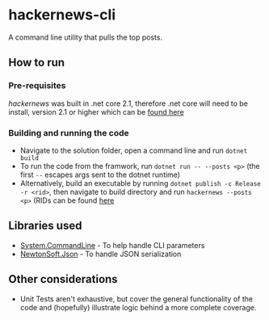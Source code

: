 # hackernews-cli
A command line utility that pulls the top posts.
 
## How to run

### Pre-requisites
*hackernews* was built in .net core 2.1, therefore .net core will need to be install, version 2.1 or higher which can be [found here](https://dotnet.microsoft.com/download/dotnet-core/2.1)

### Building and running the code
- Navigate to the solution folder, open a command line and run `dotnet build`
- To run the code from the framwork, run `dotnet run -- --posts <p>` (the first `--` escapes args sent to the dotnet runtime)
- Alternatively, build an executable by running `dotnet publish -c Release -r <rid>`, then navigate to build directory and run `hackernews --posts <p>` (RIDs can be found [here](https://docs.microsoft.com/en-us/dotnet/core/rid-catalog#rid-graph)

## Libraries used
- [System.CommandLine](https://github.com/dotnet/command-line-api) - To help handle CLI parameters
- [NewtonSoft.Json](https://github.com/JamesNK/Newtonsoft.Json) - To handle JSON serialization

## Other considerations
- Unit Tests aren't exhaustive, but cover the general functionality of the code and (hopefully) illustrate logic behind a more complete coverage.
